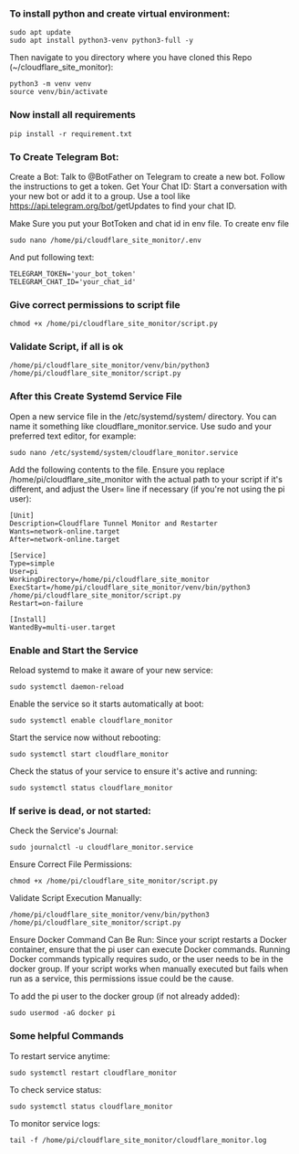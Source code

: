 ### To install python and create virtual environment:
```
sudo apt update
sudo apt install python3-venv python3-full -y
```

Then navigate to you directory where you have cloned this Repo (~/cloudflare_site_monitor):
```
python3 -m venv venv
source venv/bin/activate
```

### Now install all requirements
```
pip install -r requirement.txt
```


### To Create Telegram Bot:
Create a Bot: Talk to @BotFather on Telegram to create a new bot. Follow the instructions to get a token.
Get Your Chat ID: Start a conversation with your new bot or add it to a group. Use a tool like https://api.telegram.org/bot<YourBOTToken>/getUpdates to find your chat ID.

Make Sure you put your BotToken and chat id in env file.
To create env file
```
sudo nano /home/pi/cloudflare_site_monitor/.env
```

And put following text:
```
TELEGRAM_TOKEN='your_bot_token'
TELEGRAM_CHAT_ID='your_chat_id'
```


### Give correct permissions to script file
```
chmod +x /home/pi/cloudflare_site_monitor/script.py
```


### Validate Script, if all is ok
```
/home/pi/cloudflare_site_monitor/venv/bin/python3 /home/pi/cloudflare_site_monitor/script.py
```



### After this Create Systemd Service File
Open a new service file in the /etc/systemd/system/ directory. You can name it something like cloudflare_monitor.service. Use sudo and your preferred text editor, for example:
```
sudo nano /etc/systemd/system/cloudflare_monitor.service
```
Add the following contents to the file. 
Ensure you replace /home/pi/cloudflare_site_monitor with the actual path to your script if it's different, and adjust the User= line if necessary (if you're not using the pi user):
```
[Unit]
Description=Cloudflare Tunnel Monitor and Restarter
Wants=network-online.target
After=network-online.target

[Service]
Type=simple
User=pi
WorkingDirectory=/home/pi/cloudflare_site_monitor
ExecStart=/home/pi/cloudflare_site_monitor/venv/bin/python3 /home/pi/cloudflare_site_monitor/script.py
Restart=on-failure

[Install]
WantedBy=multi-user.target
```

### Enable and Start the Service
Reload systemd to make it aware of your new service:
```
sudo systemctl daemon-reload
```

Enable the service so it starts automatically at boot:
```
sudo systemctl enable cloudflare_monitor
```

Start the service now without rebooting:
```
sudo systemctl start cloudflare_monitor
```

Check the status of your service to ensure it's active and running:
```
sudo systemctl status cloudflare_monitor
```


### If serive is dead, or not started:
Check the Service's Journal:
```
sudo journalctl -u cloudflare_monitor.service
```

Ensure Correct File Permissions:
```
chmod +x /home/pi/cloudflare_site_monitor/script.py
```

Validate Script Execution Manually:
```
/home/pi/cloudflare_site_monitor/venv/bin/python3 /home/pi/cloudflare_site_monitor/script.py
```

Ensure Docker Command Can Be Run:
Since your script restarts a Docker container, ensure that the pi user can execute Docker commands. Running Docker commands typically requires sudo, or the user needs to be in the docker group. If your script works when manually executed but fails when run as a service, this permissions issue could be the cause.

To add the pi user to the docker group (if not already added):
```
sudo usermod -aG docker pi
```


### Some helpful Commands
To restart service anytime:
```
sudo systemctl restart cloudflare_monitor
```

To check service status:
```
sudo systemctl status cloudflare_monitor
```

To monitor service logs:
```
tail -f /home/pi/cloudflare_site_monitor/cloudflare_monitor.log
```
